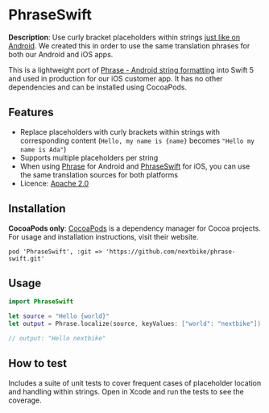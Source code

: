 # PhraseSwift

**Description**:  Use curly bracket placeholders within strings [just like on Android](https://github.com/square/phrase). We created this in order to use the same translation phrases for both our Android and iOS apps.

This is a lightweight port of [Phrase - Android string formatting](https://github.com/square/phrase) into Swift 5 and used in production for our iOS customer app. It has no other dependencies and can be installed using CocoaPods.

## Features

- Replace placeholders with curly brackets within strings with corresponding content (`Hello, my name is {name}` becomes `"Hello my name is Ada"`)
- Supports multiple placeholders per string
- When using [Phrase](https://github.com/square/phrase) for Android and [PhraseSwift](https://github.com/nextbike/phrase-swift) for iOS, you can use the same translation sources for both platforms
- Licence: [Apache 2.0](https://github.com/nextbike/phrase-swift/blob/master/LICENSE)

## Installation

__CocoaPods only__: [CocoaPods](https://cocoapods.org/) is a dependency manager for Cocoa projects. For usage and installation instructions, visit their website.

```
pod 'PhraseSwift', :git => 'https://github.com/nextbike/phrase-swift.git'
```

## Usage


```swift
import PhraseSwift

let source = "Hello {world}"
let output = Phrase.localize(source, keyValues: ["world": "nextbike"])

// output: "Hello nextbike"
```

## How to test

Includes a suite of unit tests to cover frequent cases of placeholder location and handling within strings. Open in Xcode and run the tests to see the coverage.
